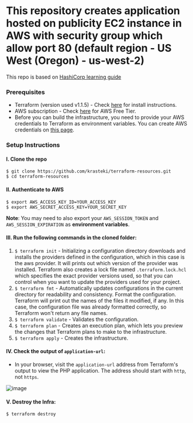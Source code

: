 # This repository creates application hosted on publicity EC2 instance in AWS with security group which allow port 80 (default region - US West (Oregon) - us-west-2)

This repo is based on [HashiCorp learning guide](https://learn.hashicorp.com/tutorials/terraform/resource?in=terraform/configuration-language)

### Prerequisites

- Terraform (version used v1.1.5) - Check [here](https://learn.hashicorp.com/tutorials/terraform/install-cli) for install instructions.
- AWS subscription - Check [here](https://aws.amazon.com/free/?all-free-tier.sort-by=item.additionalFields.SortRank&all-free-tier.sort-order=asc&awsf.Free%20Tier%20Types=*all&awsf.Free%20Tier%20Categories=*all) for AWS Free Tier.
- Before you can build the infrastructure, you need to provide your AWS credentials to Terraform as environment variables. You can create AWS credentials on [this page](https://console.aws.amazon.com/iam/home?#security_credential).

### Setup Instructions

#### I. Clone the repo

```
$ git clone https://github.com/krasteki/terraform-resources.git 
$ cd terraform-resources
```


#### II. Authenticate to AWS

```
$ export AWS_ACCESS_KEY_ID=YOUR_ACCESS_KEY
$ export AWS_SECRET_ACCESS_KEY=YOUR_SECRET_KEY
```

**Note**: You may need to also export your `AWS_SESSION_TOKEN` and `AWS_SESSION_EXPIRATION` as **environment variables**.

#### III. Run the following commands in the cloned folder:

1. `$ terraform init` - Initializing a configuration directory downloads and installs the providers defined in the configuration, which in this case is the aws provider. It will prints out which version of the provider was installed. Terraform also creates a lock file named `.terraform.lock.hcl` which specifies the exact provider versions used, so that you can control when you want to update the providers used for your project.
2. `$ terraform fmt` - Automatically updates configurations in the current directory for readability and consistency. Format the configuration. Terraform will print out the names of the files it modified, if any. In this case, the configuration file was already formatted correctly, so Terraform won't return any file names.
3. `$ terraform validate` - Validates the configuration.
4. `$ terraform plan` - Creates an execution plan, which lets you preview the changes that Terraform plans to make to the infrastructure.
5. `$ terraform apply` - Creates the infrastructure.

#### IV. Check the output of `application-url`:

- In your browser, visit the `application-url` address from Terraform's output to view the PHP application. The address should start with `http`, not `https`.

![image](https://user-images.githubusercontent.com/51786552/154457382-6d883b8a-ee9f-40a0-9ddf-89d214cdbd1d.png)

#### V. Destroy the Infra:

`$ terraform destroy`




